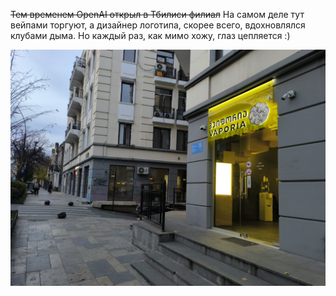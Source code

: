 ﻿<del>Тем временем OpenAI открыл в Тбилиси филиал</del> На самом деле тут вейпами торгуют, а дизайнер логотипа, скорее всего, вдохновлялся клубами дыма. Но каждый раз, как мимо хожу, глаз цепляется :)

![Vaporia](vaporia.jpg)
